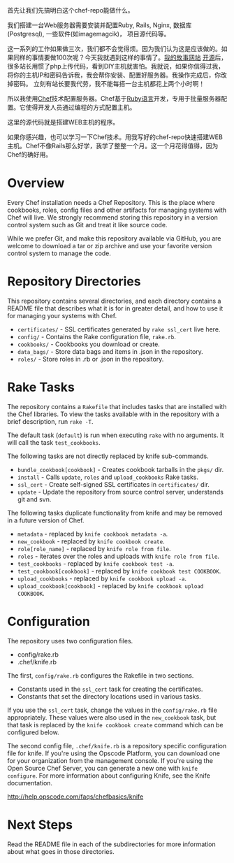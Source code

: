 首先让我们先搞明白这个chef-repo能做什么。

我们搭建一台Web服务器需要安装并配置Ruby, Rails, Nginx, 数据库(Postgresql), 一些软件(如imagemagcik)， 项目源代码等。

这一系列的工作如果做三次，我们都不会觉得烦。因为我们认为这是应该做的。如果同样的事情要做100次呢？今天我就遇到这样的事情了。[我的故事网站](http://mystory.cc) [开源](http://github.com/gazeldx/mystory/)后，很多站长用惯了php上传代码，看到DIY主机就害怕。我就说，如果你信得过我，将你的主机IP和密码告诉我，我会帮你安装、配置好服务器。我操作完成后，你改掉密码。
立刻有站长要我代劳，我不能每搭一台主机都花上两个小时啊！

所以我使用[Chef](http://www.opscode.com/)技术配置服务器。Chef基于[Ruby语言](http://wiki.opscode.com/display/chef/Just+Enough+Ruby+for+Chef)开发，专用于批量服务器配置。它使得开发人员通过编程的方式配置主机。

这里的源代码就是搭建WEB主机的程序。

如果你感兴趣，也可以学习一下Chef技术。用我写好的chef-repo快速搭建WEB主机。Chef不像Rails那么好学，我学了整整一个月。这一个月花得值得，因为Chef的确好用。


Overview
========
Every Chef installation needs a Chef Repository. This is the place where cookbooks, roles, config files and other artifacts for managing systems with Chef will live. We strongly recommend storing this repository in a version control system such as Git and treat it like source code.

While we prefer Git, and make this repository available via GitHub, you are welcome to download a tar or zip archive and use your favorite version control system to manage the code.

Repository Directories
======================

This repository contains several directories, and each directory contains a README file that describes what it is for in greater detail, and how to use it for managing your systems with Chef.

* `certificates/` - SSL certificates generated by `rake ssl_cert` live here.
* `config/` - Contains the Rake configuration file, `rake.rb`.
* `cookbooks/` - Cookbooks you download or create.
* `data_bags/` - Store data bags and items in .json in the repository.
* `roles/` - Store roles in .rb or .json in the repository.

Rake Tasks
==========

The repository contains a `Rakefile` that includes tasks that are installed with the Chef libraries. To view the tasks available with in the repository with a brief description, run `rake -T`.

The default task (`default`) is run when executing `rake` with no arguments. It will call the task `test_cookbooks`.

The following tasks are not directly replaced by knife sub-commands.

* `bundle_cookbook[cookbook]` - Creates cookbook tarballs in the `pkgs/` dir.
* `install` - Calls `update`, `roles` and `upload_cookbooks` Rake tasks.
* `ssl_cert` - Create self-signed SSL certificates in `certificates/` dir.
* `update` - Update the repository from source control server, understands git and svn.

The following tasks duplicate functionality from knife and may be removed in a future version of Chef.

* `metadata` - replaced by `knife cookbook metadata -a`.
* `new_cookbook` - replaced by `knife cookbook create`.
* `role[role_name]` - replaced by `knife role from file`.
* `roles` - iterates over the roles and uploads with `knife role from file`.
* `test_cookbooks` - replaced by `knife cookbook test -a`.
* `test_cookbook[cookbook]` - replaced by `knife cookbook test COOKBOOK`.
* `upload_cookbooks` - replaced by `knife cookbook upload -a`.
* `upload_cookbook[cookbook]` - replaced by `knife cookbook upload COOKBOOK`.

Configuration
=============

The repository uses two configuration files.

* config/rake.rb
* .chef/knife.rb

The first, `config/rake.rb` configures the Rakefile in two sections.

* Constants used in the `ssl_cert` task for creating the certificates.
* Constants that set the directory locations used in various tasks.

If you use the `ssl_cert` task, change the values in the `config/rake.rb` file appropriately. These values were also used in the `new_cookbook` task, but that task is replaced by the `knife cookbook create` command which can be configured below.

The second config file, `.chef/knife.rb` is a repository specific configuration file for knife. If you're using the Opscode Platform, you can download one for your organization from the management console. If you're using the Open Source Chef Server, you can generate a new one with `knife configure`. For more information about configuring Knife, see the Knife documentation.

http://help.opscode.com/faqs/chefbasics/knife

Next Steps
==========

Read the README file in each of the subdirectories for more information about what goes in those directories.
